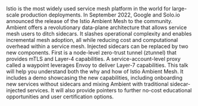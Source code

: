 Istio is the most widely used service mesh platform in the world for large-scale production deployments. In September 2022, Google and Solo.io announced the release of the Istio Ambient Mesh to the community. Ambient offers a revolutionary data-plane architecture that allows service mesh users to ditch sidecars. It slashes operational complexity and enables incremental mesh adoption, all while reducing cost and computational overhead within a service mesh.
Injected sidecars can be replaced by two new components. First is a node-level zero-trust tunnel (ztunnel) that provides mTLS and Layer-4 capabilities. A service-account-level proxy called a waypoint leverages Envoy to deliver Layer-7 capabilities.
This talk will help you understand both the why and how of Istio Ambient Mesh. It includes a demo showcasing the new capabilities, including onboarding new services without sidecars and mixing Ambient with traditional sidecar-injected services. It will also provide pointers to further no-cost educational opportunities and user certification options.
